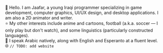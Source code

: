 👋 Hello. I am Jaafar, a young Iraqi programmer specializing in game development, computer graphics, UI/UX design, and desktop applications. I am also a 2D animator and writer.\
⭐ My other interests include anime and cartoons, football (a.k.a. soccer — I only play but don't watch), and some linguistics (particularly constructed languages).\
💬 I speak Arabic natively, along with English and Esperanto at a fluent level.\
🌐 `// TODO: add website`
